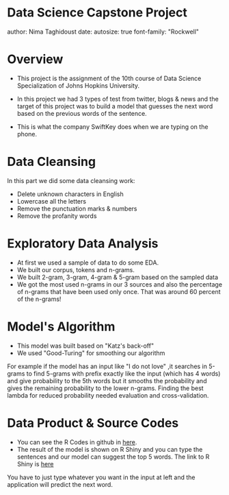 
Data Science Capstone Project
========================================================
author: Nima Taghidoust
date: 
autosize: true
font-family: "Rockwell"

Overview
========================================================

- This project is the assignment of the 10th course of Data Science Specialization
of Johns Hopkins University.

- In this project we had 3 types of test from twitter, blogs & news and the target
of this project was to build a model that  guesses the next word based on the previous words of the sentence. 

- This is what the company SwiftKey does when we are typing on the phone.

Data Cleansing
========================================================

In this part we did some data cleansing work:

- Delete unknown characters in English
- Lowercase all the letters
- Remove the punctuation marks & numbers
- Remove the profanity words




Exploratory Data Analysis
========================================================

- At first we used a sample of data to do some EDA.
- We built our corpus, tokens and n-grams.
- We built 2-gram, 3-gram, 4-gram & 5-gram based on the sampled data
- We got the most used n-grams in our 3 sources and also the percentage
of n-grams that have been used only once. That was around 60 percent of the n-grams!


Model's Algorithm
========================================================
- This model was built based on "Katz's back-off"
- We used "Good-Turing" for smoothing our algorithm

For example if the model has an input like "I do not love" ,it searches in 5-grams to find
5-grams with prefix exactly like the input (which has 4 words) and give probability to the 5th words but it smooths the probability and gives the remaining probability to the lower
n-grams.
Finding the best lambda for reduced probability needed evaluation and cross-validation.


Data Product & Source Codes
========================================================

- You can see the R Codes in github in [here](https://github.com/nima14/CapstoneProject_JHK).
- The result of the model is shown on R Shiny and you can type the sentences and our
model can suggest the top 5 words. The link to R Shiny is [here](https://nimataghidoost.shinyapps.io/CapstoneProject_JHK/)


You have to just type whatever you want in the input at left and the application will predict the next word.
